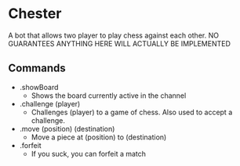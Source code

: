 # Chester
A bot that allows two player to play chess against each other.
NO GUARANTEES ANYTHING HERE WILL ACTUALLY BE IMPLEMENTED

## Commands
- .showBoard
  - Shows the board currently active in the channel
- .challenge (player)
  - Challenges (player) to a game of chess. Also used to accept a challenge.
- .move (position) (destination)
  - Move a piece at (position) to (destination)
- .forfeit
  - If you suck, you can forfeit a match